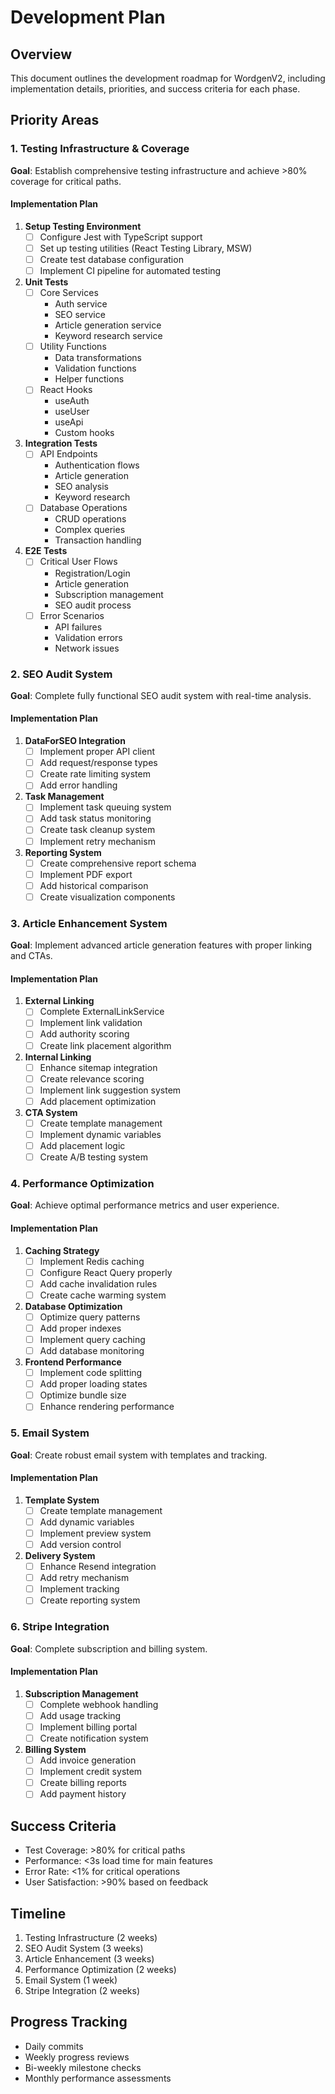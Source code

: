 # Development Plan

## Overview
This document outlines the development roadmap for WordgenV2, including implementation details, priorities, and success criteria for each phase.

## Priority Areas

### 1. Testing Infrastructure & Coverage
**Goal**: Establish comprehensive testing infrastructure and achieve >80% coverage for critical paths.

#### Implementation Plan
1. **Setup Testing Environment**
   - [ ] Configure Jest with TypeScript support
   - [ ] Set up testing utilities (React Testing Library, MSW)
   - [ ] Create test database configuration
   - [ ] Implement CI pipeline for automated testing

2. **Unit Tests**
   - [ ] Core Services
     - Auth service
     - SEO service
     - Article generation service
     - Keyword research service
   - [ ] Utility Functions
     - Data transformations
     - Validation functions
     - Helper functions
   - [ ] React Hooks
     - useAuth
     - useUser
     - useApi
     - Custom hooks

3. **Integration Tests**
   - [ ] API Endpoints
     - Authentication flows
     - Article generation
     - SEO analysis
     - Keyword research
   - [ ] Database Operations
     - CRUD operations
     - Complex queries
     - Transaction handling

4. **E2E Tests**
   - [ ] Critical User Flows
     - Registration/Login
     - Article generation
     - Subscription management
     - SEO audit process
   - [ ] Error Scenarios
     - API failures
     - Validation errors
     - Network issues

### 2. SEO Audit System
**Goal**: Complete fully functional SEO audit system with real-time analysis.

#### Implementation Plan
1. **DataForSEO Integration**
   - [ ] Implement proper API client
   - [ ] Add request/response types
   - [ ] Create rate limiting system
   - [ ] Add error handling

2. **Task Management**
   - [ ] Implement task queuing system
   - [ ] Add task status monitoring
   - [ ] Create task cleanup system
   - [ ] Implement retry mechanism

3. **Reporting System**
   - [ ] Create comprehensive report schema
   - [ ] Implement PDF export
   - [ ] Add historical comparison
   - [ ] Create visualization components

### 3. Article Enhancement System
**Goal**: Implement advanced article generation features with proper linking and CTAs.

#### Implementation Plan
1. **External Linking**
   - [ ] Complete ExternalLinkService
   - [ ] Implement link validation
   - [ ] Add authority scoring
   - [ ] Create link placement algorithm

2. **Internal Linking**
   - [ ] Enhance sitemap integration
   - [ ] Create relevance scoring
   - [ ] Implement link suggestion system
   - [ ] Add placement optimization

3. **CTA System**
   - [ ] Create template management
   - [ ] Implement dynamic variables
   - [ ] Add placement logic
   - [ ] Create A/B testing system

### 4. Performance Optimization
**Goal**: Achieve optimal performance metrics and user experience.

#### Implementation Plan
1. **Caching Strategy**
   - [ ] Implement Redis caching
   - [ ] Configure React Query properly
   - [ ] Add cache invalidation rules
   - [ ] Create cache warming system

2. **Database Optimization**
   - [ ] Optimize query patterns
   - [ ] Add proper indexes
   - [ ] Implement query caching
   - [ ] Add database monitoring

3. **Frontend Performance**
   - [ ] Implement code splitting
   - [ ] Add proper loading states
   - [ ] Optimize bundle size
   - [ ] Enhance rendering performance

### 5. Email System
**Goal**: Create robust email system with templates and tracking.

#### Implementation Plan
1. **Template System**
   - [ ] Create template management
   - [ ] Add dynamic variables
   - [ ] Implement preview system
   - [ ] Add version control

2. **Delivery System**
   - [ ] Enhance Resend integration
   - [ ] Add retry mechanism
   - [ ] Implement tracking
   - [ ] Create reporting system

### 6. Stripe Integration
**Goal**: Complete subscription and billing system.

#### Implementation Plan
1. **Subscription Management**
   - [ ] Complete webhook handling
   - [ ] Add usage tracking
   - [ ] Implement billing portal
   - [ ] Create notification system

2. **Billing System**
   - [ ] Add invoice generation
   - [ ] Implement credit system
   - [ ] Create billing reports
   - [ ] Add payment history

## Success Criteria
- Test Coverage: >80% for critical paths
- Performance: <3s load time for main features
- Error Rate: <1% for critical operations
- User Satisfaction: >90% based on feedback

## Timeline
1. Testing Infrastructure (2 weeks)
2. SEO Audit System (3 weeks)
3. Article Enhancement (3 weeks)
4. Performance Optimization (2 weeks)
5. Email System (1 week)
6. Stripe Integration (2 weeks)

## Progress Tracking
- Daily commits
- Weekly progress reviews
- Bi-weekly milestone checks
- Monthly performance assessments 